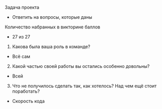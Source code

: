 Задача проекта
- Ответить на вопросы, которые даны

Количество набранных в викторине баллов
- 27 из 27


1. Какова была ваша роль в команде?
- Всё сам

2. Какой частью своей работы вы остались особенно довольны?
- Всей

3. Что не получилось сделать так, как хотелось? Над чем ещё стоит поработать?
- Скорость кода

